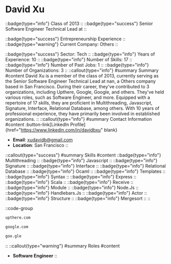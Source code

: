 # David Xu
::badge{type="info"}
Class of 2013
::
::badge{type="success"}
Senior Software Engineer Technical Lead at 
::

::badge{type="success"}
Entrepreneurship Experience
::
::badge{type="warning"}
Current Company: Others
::

::badge{type="success"}
Sector: Tech
::
::badge{type="info"}
Years of Experience: 10
::
::badge{type="info"}
Number of Skills: 17
::
::badge{type="info"}
Number of Past Jobs: 1
::
::badge{type="info"}
Number of Organizations: 3
::
::callout{type="info"}
#summary
Summary
#content
David Xu is a member of the class of 2013, currently serving as the Senior Software Engineer Technical Lead at nan, a Others company based in San Francisco. During their career, they've contributed to 3 organizations, including Upthere, Google, Google, and others. They've held various roles, such as Software Engineer, and more. Equipped with a repertoire of 17 skills, they are proficient in Multithreading, Javascript, Signature, Interface, Relational Database, among others.  With 10 years of professional experience, they have primarily been involved in established organizations.
::
::callout{type="info"}
#summary
Contact Information
#content
:button-link[LinkedIn Profile]{href="https://www.linkedin.com/in/davidbxu" blank}
- **Email**: xudavidb@gmail.com
- **Location**: San Francisco
::

::callout{type="success"}
#summary
Skills
#content
::badge{type="info"}
Multithreading
::
::badge{type="info"}
Javascript
::
::badge{type="info"}
Signature
::
::badge{type="info"}
Interface
::
::badge{type="info"}
Relational Database
::
::badge{type="info"}
Ocaml
::
::badge{type="info"}
Templates
::
::badge{type="info"}
Syntax
::
::badge{type="info"}
Express
::
::badge{type="info"}
Scala
::
::badge{type="info"}
Receive
::
::badge{type="info"}
Module
::
::badge{type="info"}
Node.Js
::
::badge{type="info"}
Handlebars.Js
::
::badge{type="info"}
Actor
::
::badge{type="info"}
Structure
::
::badge{type="info"}
Mergesort
::
::

::code-group
```bash [Upthere]
upthere.com
```
```bash [Google]
google.com
```
```bash [Google]
goo.gle
```
::
::callout{type="warning"}
#summary
Roles
#content
- **Software Engineer**
::

